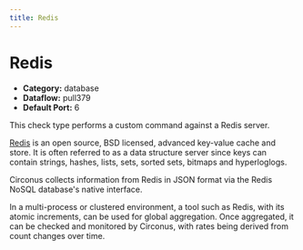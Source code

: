 ```yaml
---
title: Redis
---
```


# Redis

 * **Category:** database
 * **Dataflow:** pull379
 * **Default Port:** 6

This check type performs a custom command against a Redis server.

[Redis](http://redis.io/) is an open source, BSD licensed, advanced key-value cache and store. It is often referred to as a data structure server since keys can contain strings, hashes, lists, sets, sorted sets, bitmaps and hyperloglogs.

Circonus collects information from Redis in JSON format via the Redis NoSQL database's native interface.

In a multi-process or clustered environment, a tool such as Redis, with its atomic increments, can be used for global aggregation. Once aggregated, it can be checked and monitored by Circonus, with rates being derived from count changes over time.
